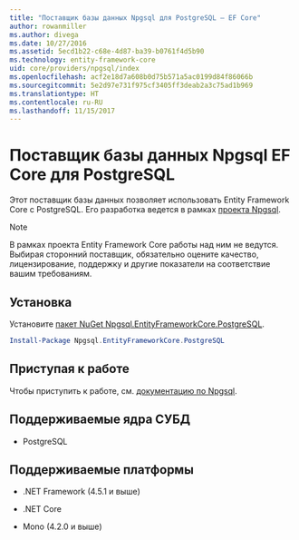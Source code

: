 ```yaml
---
title: "Поставщик базы данных Npgsql для PostgreSQL — EF Core"
author: rowanmiller
ms.author: divega
ms.date: 10/27/2016
ms.assetid: 5ecd1b22-c68e-4d87-ba39-b0761f4d5b90
ms.technology: entity-framework-core
uid: core/providers/npgsql/index
ms.openlocfilehash: acf2e18d7a608b0d75b571a5ac0199d84f86066b
ms.sourcegitcommit: 5e2d97e731f975cf3405ff3deab2a3c75ad1b969
ms.translationtype: HT
ms.contentlocale: ru-RU
ms.lasthandoff: 11/15/2017
---
```

# <a name="npgsql-ef-core-database-provider-for-postgresql"></a>Поставщик базы данных Npgsql EF Core для PostgreSQL

Этот поставщик базы данных позволяет использовать Entity Framework Core с PostgreSQL. Его разработка ведется в рамках [проекта Npgsql](http://www.npgsql.org).

> [!NOTE]  
> В рамках проекта Entity Framework Core работы над ним не ведутся. Выбирая сторонний поставщик, обязательно оцените качество, лицензирование, поддержку и другие показатели на соответствие вашим требованиям.

## <a name="install"></a>Установка

Установите [пакет NuGet Npgsql.EntityFrameworkCore.PostgreSQL](https://www.nuget.org/packages/Npgsql.EntityFrameworkCore.PostgreSQL).

``` powershell
Install-Package Npgsql.EntityFrameworkCore.PostgreSQL
```

## <a name="get-started"></a>Приступая к работе

Чтобы приступить к работе, см. [документацию по Npgsql](http://www.npgsql.org/efcore/index.html).

## <a name="supported-database-engines"></a>Поддерживаемые ядра СУБД

* PostgreSQL

## <a name="supported-platforms"></a>Поддерживаемые платформы

* .NET Framework (4.5.1 и выше)

* .NET Core

* Mono (4.2.0 и выше)
